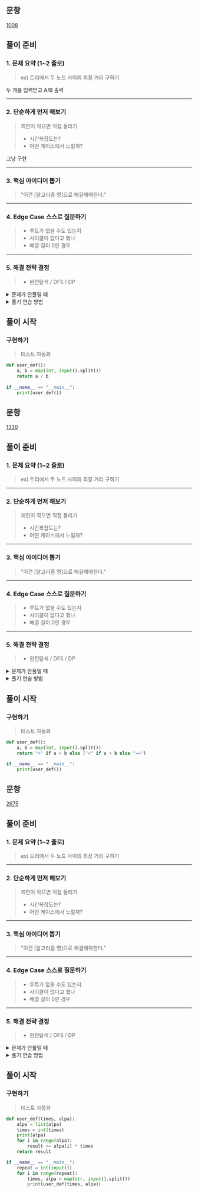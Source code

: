 ## 문항
[1008](https://www.acmicpc.net/problem/1008)

풀이 준비
---
### 1. 문제 요약 (1~2 줄로)
> ex) 트리에서 두 노드 사이의 최장 거리 구하기

두 개를 입력받고 A/B 출력

---
### 2. 단순하게 먼저 해보기
> 제한이 작으면 직접 돌리기
> - 시간복잡도는?
> - 어떤 케이스에서 느릴까?

그냥 구현

---
### 3. 핵심 아이디어 뽑기
> "이건 \[알고리즘 명]으로 해결해야한다."

---
### 4. Edge Case 스스로 질문하기
> - 루트가 없을 수도 있는지
> - 사이클이 없다고 했나
> - 배열 길이 0인 경우

---
### 5. 해결 전략 결정
> - 완전탐색 / DFS / DP

<details>
<summary>문제가 안풀릴 때</summary>

1. 놓친 조건은 없는가?
2. 단순하게 풀기라도 풀 수는 있는가?
3. 비슷한 문제를 본 적 있나?
4. 핵심 아이디어 한 줄로 요약하면 뭘까?
5. 내가 이 문제를 만든다면 어떤 구조일까?

</details>

<details>
<summary>풀기 연습 방법</summary>

Tree Diameter 문제 인 경우
-> 가중치가 있다면?
-> 노드가 아니라 엣지가 기준이면?
-> 루트가 없으면 어떻게 해야 하지?

한 문제를 깊게 파는 것

</details>

풀이 시작
---

### 구현하기
> 테스트 자동화

```python
def user_def():
	a, b = map(int, input().split())
	return a / b
	
if __name__ == "__main__":
	print(user_def())
```


## 문항
[1330](https://www.acmicpc.net/problem/1330)

풀이 준비
---
### 1. 문제 요약 (1~2 줄로)
> ex) 트리에서 두 노드 사이의 최장 거리 구하기

---
### 2. 단순하게 먼저 해보기
> 제한이 작으면 직접 돌리기
> - 시간복잡도는?
> - 어떤 케이스에서 느릴까?

---
### 3. 핵심 아이디어 뽑기
> "이건 \[알고리즘 명]으로 해결해야한다."

---
### 4. Edge Case 스스로 질문하기
> - 루트가 없을 수도 있는지
> - 사이클이 없다고 했나
> - 배열 길이 0인 경우

---
### 5. 해결 전략 결정
> - 완전탐색 / DFS / DP

<details>
<summary>문제가 안풀릴 때</summary>

1. 놓친 조건은 없는가?
2. 단순하게 풀기라도 풀 수는 있는가?
3. 비슷한 문제를 본 적 있나?
4. 핵심 아이디어 한 줄로 요약하면 뭘까?
5. 내가 이 문제를 만든다면 어떤 구조일까?

</details>

<details>
<summary>풀기 연습 방법</summary>

Tree Diameter 문제 인 경우
-> 가중치가 있다면?
-> 노드가 아니라 엣지가 기준이면?
-> 루트가 없으면 어떻게 해야 하지?

한 문제를 깊게 파는 것

</details>

풀이 시작
---

### 구현하기
> 테스트 자동화

```python
def user_def():
	a, b = map(int, input().split())
	return ">" if a > b else ("<" if a < b else "==") 

if __name__ == "__main__":
	print(user_def())
```

## 문항
[2675](https://www.acmicpc.net/problem/2675)

풀이 준비
---
### 1. 문제 요약 (1~2 줄로)
> ex) 트리에서 두 노드 사이의 최장 거리 구하기

---
### 2. 단순하게 먼저 해보기
> 제한이 작으면 직접 돌리기
> - 시간복잡도는?
> - 어떤 케이스에서 느릴까?

---
### 3. 핵심 아이디어 뽑기
> "이건 \[알고리즘 명]으로 해결해야한다."

---
### 4. Edge Case 스스로 질문하기
> - 루트가 없을 수도 있는지
> - 사이클이 없다고 했나
> - 배열 길이 0인 경우

---
### 5. 해결 전략 결정
> - 완전탐색 / DFS / DP

<details>
<summary>문제가 안풀릴 때</summary>

1. 놓친 조건은 없는가?
2. 단순하게 풀기라도 풀 수는 있는가?
3. 비슷한 문제를 본 적 있나?
4. 핵심 아이디어 한 줄로 요약하면 뭘까?
5. 내가 이 문제를 만든다면 어떤 구조일까?

</details>

<details>
<summary>풀기 연습 방법</summary>

Tree Diameter 문제 인 경우
-> 가중치가 있다면?
-> 노드가 아니라 엣지가 기준이면?
-> 루트가 없으면 어떻게 해야 하지?

한 문제를 깊게 파는 것

</details>

풀이 시작
---

### 구현하기
> 테스트 자동화

```python
def user_def(times, alpa):
	alpa = list(alpa)
	times = int(times)
	print(alpa)
	for i in range(alpa):
		result += alpa[i] * times
	return result

if __name__ == "__main__":
	repeat = int(input())
	for i in range(repeat):
		times, alpa = map(str, input().split())
		print(user_def(times, alpa))
```

